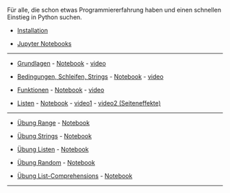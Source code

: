 Für alle, die schon etwas Programmiererfahrung haben und einen schnellen Einstieg in Python suchen.

- [Installation](./installation.md)

- [Jupyter Notebooks](./jupyter.md)

----

- [Grundlagen](https://nbviewer.org/github/ktheu/PythonLernen/blob/main/grundlagen.ipynb) - 
   [Notebook](./grundlagen.ipynb) - [video](https://youtu.be/bDHNZggFtZk)

- [Bedingungen, Schleifen, Strings](https://nbviewer.org/github/ktheu/PythonLernen/blob/main/bedingungen.ipynb) - 
   [Notebook](./bedingungen.ipynb) - [video](https://youtu.be/NEQJCSbloOw)

- [Funktionen](https://nbviewer.org/github/ktheu/PythonLernen/blob/main/funktionen.ipynb) - 
   [Notebook](./funktionen.ipynb) - [video](https://youtu.be/5qvqujyl90Q)

- [Listen](https://nbviewer.org/github/ktheu/PythonLernen/blob/main/listen.ipynb) - 
   [Notebook](./listen.ipynb) - [video1](https://youtu.be/-NiqSTj2H3M) - [video2 (Seiteneffekte)](https://youtu.be/RzIazgpfY0M?si=9odVbOLvqjfjduQH)


---


- [Übung Range](https://nbviewer.org/github/ktheu/PythonLernen/blob/main/uebungen/range.ipynb) - [Notebook](./uebungen/range.ipynb)

- [Übung Strings](https://nbviewer.org/github/ktheu/PythonLernen/blob/main/uebungen/strings01.ipynb) - [Notebook](./uebungen/strings01.ipynb)

- [Übung Listen](https://nbviewer.org/github/ktheu/PythonLernen/blob/main/uebungen/listen01.ipynb) - [Notebook](./uebungen/listen01.ipynb)

- [Übung Random](https://nbviewer.org/github/ktheu/PythonLernen/blob/main/uebungen/random.ipynb) - [Notebook](./uebungen/random.ipynb)

- [Übung List-Comprehensions](https://nbviewer.org/github/ktheu/PythonLernen/blob/main/uebungen/listcomprehensions.ipynb) - [Notebook](./listcomprehensions/random.ipynb)




 

---

  
